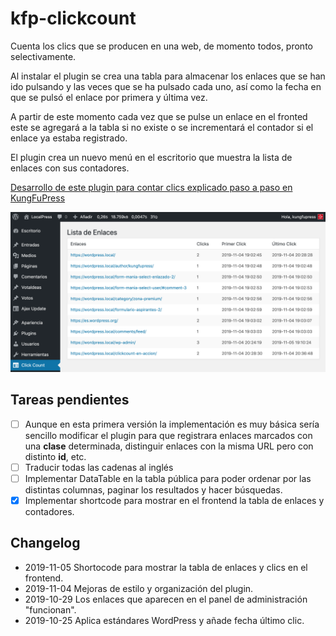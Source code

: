 # kfp-clickcount

Cuenta los clics que se producen en una web, de momento todos, pronto selectivamente.

Al instalar el plugin se crea una tabla para almacenar los enlaces que se han ido pulsando y las veces que se ha pulsado cada uno, así como la fecha en que se pulsó el enlace por primera y última vez.

A partir de este momento cada vez que se pulse un enlace en el fronted este se agregará a la tabla si no existe o se incrementará el contador si el enlace ya estaba registrado.

El plugin crea un nuevo menú en el escritorio que muestra la lista de enlaces con sus contadores. 

[Desarrollo de este plugin para contar clics explicado paso a paso en KungFuPress](https://kungfupress.com/construye-un-plugin-para-contar-los-clics-a-los-enlaces-de-tu-web/)

![Tabla con enlaces y contadores](img/kfp-clickcount-admin.png)

## Tareas pendientes 

- [ ] Aunque en esta primera versión la implementación es muy básica sería sencillo modificar el plugin para que registrara enlaces marcados con una **clase** determinada, distinguir enlaces con la misma URL pero con distinto **id**, etc.
- [ ] Traducir todas las cadenas al inglés
- [ ] Implementar DataTable en la tabla pública para poder ordenar por las distintas columnas, paginar los resultados y hacer búsquedas.
- [x] Implementar shortcode para mostrar en el frontend la tabla de enlaces y contadores.

## Changelog

- 2019-11-05 Shortocode para mostrar la tabla de enlaces y clics en el frontend.
- 2019-11-04 Mejoras de estilo y organización del plugin.
- 2019-10-29 Los enlaces que aparecen en el panel de administración "funcionan".
- 2019-10-25 Aplica estándares WordPress y añade fecha último clic.
